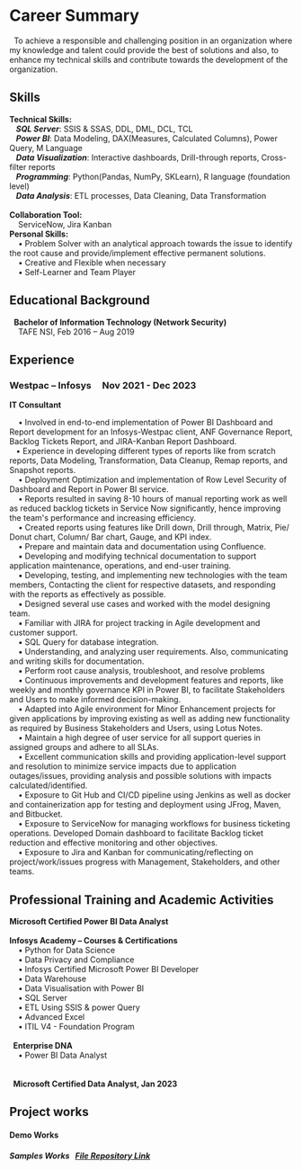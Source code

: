 # Career Summary
&nbsp; To achieve a responsible and challenging position in an organization where my knowledge and talent could provide the best of solutions and also, to enhance my technical skills and contribute towards the development of the organization.

## Skills
**Technical Skills:**  <br>
&nbsp;&nbsp; ***SQL Server***: SSIS & SSAS, DDL, DML, DCL, TCL <br>
&nbsp;&nbsp; ***Power BI***: Data Modeling, DAX(Measures, Calculated Columns), Power Query, M Language <br>
&nbsp;&nbsp; ***Data Visualization***: Interactive dashboards, Drill-through reports, Cross-filter reports <br>
&nbsp;&nbsp; ***Programming***: Python(Pandas, NumPy, SKLearn), R language (foundation level)<br>
&nbsp;&nbsp; ***Data Analysis***: ETL processes, Data Cleaning, Data Transformation<br><br>
**Collaboration Tool:** <br>
&nbsp; &nbsp; ServiceNow, Jira Kanban <br>
**Personal Skills:** <br>
&nbsp; &nbsp; • Problem Solver with an analytical approach towards the issue to identify the root cause and provide/implement effective permanent solutions.<br>
&nbsp; &nbsp; • Creative and Flexible when necessary<br>
&nbsp; &nbsp; • Self-Learner and Team Player


## Educational Background

&nbsp; <b>Bachelor of Information Technology (Network Security) </b><br>
&nbsp; &nbsp; TAFE NSI, Feb 2016 – Aug 2019

## Experience
### Westpac – Infosys  &nbsp;  &nbsp;           Nov 2021 - Dec 2023
<b> IT Consultant</b><br>

   &nbsp;  &nbsp; • Involved in end-to-end implementation of Power BI Dashboard and Report development for an Infosys-Westpac client, ANF Governance Report, Backlog Tickets Report, and 
         JIRA-Kanban Report Dashboard.<br>
   &nbsp;  &nbsp;• Experience in developing different types of reports like from scratch reports, Data Modeling, Transformation, Data Cleanup, Remap reports, and Snapshot reports.<br>
   &nbsp;  &nbsp; • Deployment Optimization and implementation of Row Level Security of Dashboard and Report in Power BI service.<br>
   &nbsp;  &nbsp; •  Reports resulted in saving 8-10 hours of manual reporting work as well as reduced backlog tickets in Service Now significantly, hence improving the team's 
        performance and increasing efficiency.<br>
   &nbsp;  &nbsp; • Created reports using features like Drill down, Drill through, Matrix, Pie/ Donut chart, Column/ Bar chart, Gauge, and KPI index.<br>
   &nbsp;  &nbsp; • Prepare and maintain data and documentation using Confluence.<br>
   &nbsp;  &nbsp; ▪ Developing and modifying technical documentation to support application maintenance, operations, and end-user training.<br>
   &nbsp;  &nbsp; ▪ Developing, testing, and implementing new technologies with the team members, Contacting the client for respective datasets, and responding with the reports as 
        effectively as possible.<br>
   &nbsp;  &nbsp; ▪ Designed several use cases and worked with the model designing team.<br>
   &nbsp;  &nbsp; ▪ Familiar with JIRA for project tracking in Agile development and customer support.<br>
   &nbsp;  &nbsp; ▪ SQL Query for database integration.<br>
   &nbsp;  &nbsp; ▪ Understanding, and analyzing user requirements. Also, communicating and writing skills for documentation.<br>
   &nbsp;  &nbsp; ▪ Perform root cause analysis, troubleshoot, and resolve problems<br>
   &nbsp;  &nbsp; • Continuous improvements and development features and reports, like weekly and monthly governance KPI in Power BI, to facilitate Stakeholders and Users to make 
        informed decision-making.<br>
  &nbsp;  &nbsp; • Adapted into Agile environment for Minor Enhancement projects for given applications by improving existing as well as adding new functionality as required by Business 
       Stakeholders and Users, using Lotus Notes.<br>
  &nbsp;  &nbsp; • Maintain a high degree of user service for all support queries in assigned groups and adhere to all SLAs.<br>
  &nbsp;  &nbsp; • Excellent communication skills and providing application-level support and resolution to minimize service impacts due to application outages/issues, providing 
       analysis and possible solutions with impacts calculated/identified.<br>
  &nbsp;   &nbsp; • Exposure to Git Hub and CI/CD pipeline using Jenkins as well as docker and containerization app for testing and deployment using JFrog, Maven, and Bitbucket.<br>
  &nbsp;   &nbsp; • Exposure to ServiceNow for managing workflows for business ticketing operations. Developed Domain dashboard to facilitate Backlog ticket reduction and effective 
       monitoring and other objectives.<br>
   &nbsp;  &nbsp; • Exposure to Jira and Kanban for communicating/reflecting on project/work/issues progress with Management, Stakeholders, and other teams.<br>


## Professional Training and Academic Activities

   <b> Microsoft Certified Power BI Data Analyst</b><br><br>
<b> Infosys Academy – Courses & Certifications </b>
<br> &nbsp; &nbsp; • Python for Data Science<br>
    &nbsp;  &nbsp; • Data Privacy and Compliance<br>
    &nbsp; &nbsp;  • Infosys Certified Microsoft Power BI Developer<br>
    &nbsp;  &nbsp; • Data Warehouse<br>
    &nbsp;  &nbsp; • Data Visualisation with Power BI<br>
    &nbsp; &nbsp;  • SQL Server<br>
    &nbsp; &nbsp;  • ETL Using SSIS & power Query <br>
    &nbsp;  &nbsp; • Advanced Excel<br>
    &nbsp;  &nbsp; • ITIL V4 - Foundation Program<br>
<br><b> &nbsp; Enterprise DNA</b><br>
    &nbsp; &nbsp;  • Power BI Data Analyst <br><br>
<br><b> &nbsp; Microsoft Certified Data Analyst, Jan 2023</b><br>
    

## Project works 
#### Demo Works
##### Samples Works  &nbsp;  [File Repository Link](https://github.com/raghavshrestha/powerbi-projects/tree/main) &nbsp;  &nbsp;   

